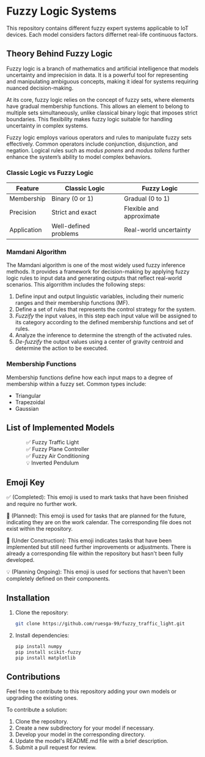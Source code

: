 # Fuzzy Logic Systems
This repository contains different fuzzy expert systems applicable to IoT devices.
Each model considers factors differnet real-life continuous factors.

## Theory Behind Fuzzy Logic

Fuzzy logic is a branch of mathematics and artificial intelligence that models uncertainty and imprecision in data. It is a powerful tool for representing and manipulating ambiguous concepts, making it ideal for systems requiring nuanced decision-making.

At its core, fuzzy logic relies on the concept of fuzzy sets, where elements have gradual membership functions. This allows an element to belong to multiple sets simultaneously, unlike classical binary logic that imposes strict boundaries. This flexibility makes fuzzy logic suitable for handling uncertainty in complex systems.

Fuzzy logic employs various operators and rules to manipulate fuzzy sets effectively. Common operators include conjunction, disjunction, and negation. Logical rules such as *modus ponens* and *modus tollens* further enhance the system’s ability to model complex behaviors.

### Classic Logic vs Fuzzy Logic

| Feature     | Classic Logic         | Fuzzy Logic              |
|-------------|-----------------------|--------------------------|
| Membership  | Binary (0 or 1)       | Gradual (0 to 1)         |
| Precision   | Strict and exact      | Flexible and approximate |
| Application | Well-defined problems | Real-world uncertainty   |   

### Mamdani Algorithm

The Mamdani algorithm is one of the most widely used fuzzy inference methods. It provides a framework for decision-making by applying fuzzy logic rules to input data and generating outputs that reflect real-world scenarios. This algorrithm includes the following steps:
1. Define input and output linguistic variables, including their numeric ranges and their membership functions (MF).
2. Define a set of rules that represents the control strategy for the system.
3. *Fuzzify* the input values, in this step each input value will be assigned to its category according to the defined membership functions and set of rules.
4. Analyze the inference to determine the strength of the activated rules.
5. *De-fuzzify* the output values using a center of gravity centroid and determine the action to be executed.

### Membership Functions

Membership functions define how each input maps to a degree of membership within a fuzzy set. Common types include:
- Triangular
- Trapezoidal
- Gaussian

## List of Implemented Models

<dl>
  <dd> &nbsp&nbsp ✅ Fuzzy Traffic Light </dd>
  <dd> &nbsp&nbsp ✅ Fuzzy Plane Controller </dd>
  <dd> &nbsp&nbsp ✅ Fuzzy Air Conditioning </dd>
  <dd> &nbsp&nbsp 💡 Inverted Pendulum </dd>
</dl>

## Emoji Key
✅ (Completed): This emoji is used to mark tasks that have been finished and require no further work.

📆 (Planned): This emoji is used for tasks that are planned for the future, indicating they are on the work calendar. The corresponding file does not exist within the repository.

🚧 (Under Construction): This emoji indicates tasks that have been implemented but still need further improvements or adjustments. There is already a corresponding file within the repository but hasn't been fully developed.

💡 (Planning Ongoing): This emoji is used for sections that haven't been completely defined on their components. 

## Installation

1. Clone the repository:
   ```bash
   git clone https://github.com/ruesga-99/fuzzy_traffic_light.git
   
2. Install dependencies:
   ```bash
   pip install numpy
   pip install scikit-fuzzy
   pip install matplotlib

## Contributions

Feel free to contribute to this repository adding your own models or upgrading the existing ones.

To contribute a solution:

1. Clone the repository.
2. Create a new subdirectory for your model if necessary.
3. Develop your model in the corresponding directory.
4. Update the model's README.md file with a brief description.
5. Submit a pull request for review.
